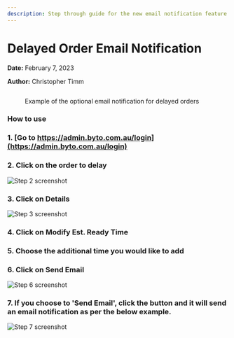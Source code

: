 ```yaml
---
description: Step through guide for the new email notification feature for delayed orders.
---
```


# Delayed Order Email Notification

**Date:** February 7, 2023

**Author:** Christopher Timm

<figure><img src="../../.gitbook/assets/Delayed Order - Email Notification.png" alt=""><figcaption><p>Example of the optional email notification for delayed orders</p></figcaption></figure>

### How to use

### 1. [Go to https://admin.byto.com.au/login](https://admin.byto.com.au/login)

### 2. Click on the order to delay

![Step 2 screenshot](https://images.tango.us/workflows/2fe2c70e-3b35-4563-b397-de3f3147ae04/steps/e23c75c3-1c32-4300-a2b4-9c4c696c87f6/1aa466b0-823d-4827-a0f1-6d81a9030f5d.png?crop=focalpoint\&fit=crop\&fp-x=0.4531\&fp-y=0.2256\&fp-z=3.1159\&w=1200)

### 3. Click on Details

![Step 3 screenshot](https://images.tango.us/workflows/2fe2c70e-3b35-4563-b397-de3f3147ae04/steps/9f6d1d32-9688-4298-8b7a-8aa7860514a5/c9a14ef2-88aa-4365-ad5e-f4d6719f76ad.png?crop=focalpoint\&fit=crop\&fp-x=0.4277\&fp-y=0.2767\&fp-z=2.9452\&w=1200)

### 4. Click on Modify Est. Ready Time

### 5. Choose the additional time you would like to add

### 6. Click on Send Email

![Step 6 screenshot](https://images.tango.us/workflows/2fe2c70e-3b35-4563-b397-de3f3147ae04/steps/f30bd579-456c-4f6d-b343-4879cd5ab473/b65fafbf-15db-4fe3-9e39-b1bed324219d.png?crop=focalpoint\&fit=crop\&fp-x=0.4932\&fp-y=0.4862\&fp-z=2.9282\&w=1200)

### 7. If you choose to 'Send Email', click the button and it will send an email notification as per the below example.

![Step 7 screenshot](https://images.tango.us/workflows/2fe2c70e-3b35-4563-b397-de3f3147ae04/steps/0c6c8f94-58b2-4f27-a152-c0bc1f8516ce/8ad0487b-fa36-4f96-b449-85585afed3bf.png?crop=focalpoint\&fit=crop\&fp-x=0.5000\&fp-y=0.5000\&w=1200)
